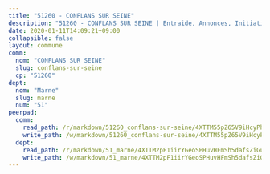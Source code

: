 ```yaml
---
title: "51260 - CONFLANS SUR SEINE"
description: "51260 - CONFLANS SUR SEINE | Entraide, Annonces, Initiatives"
date: 2020-01-11T14:09:21+09:00
collapsible: false
layout: commune
comm:
  nom: "CONFLANS SUR SEINE"
  slug: conflans-sur-seine
  cp: "51260"
dept:
  nom: "Marne"
  slug: marne
  num: "51"
peerpad:
  comm:
    read_path: /r/markdown/51260_conflans-sur-seine/4XTTM55pZ65V9iHcyPh8cCzsqUspS1QWfwm3zFAPqC9pPbTe5
    write_path: /w/markdown/51260_conflans-sur-seine/4XTTM55pZ65V9iHcyPh8cCzsqUspS1QWfwm3zFAPqC9pPbTe5-K3TgUte6g336EFsDXCY4MFNuSxUdvvbDcuCga1iLFDEbsT5jnuGef2dMZhHkf1gLqGvshY95LVn987Qrx7iKnhWhJmQUhAaqHx8YXToMQdusqUj5jWqgVQUWk4Qi9hmnDbLTg4r1
  dept:
    read_path: /r/markdown/51_marne/4XTTM2pF1iirYGeoSPHuvHFmSh5dafsZiGuDVqApNYr9W2doe
    write_path: /w/markdown/51_marne/4XTTM2pF1iirYGeoSPHuvHFmSh5dafsZiGuDVqApNYr9W2doe-K3TgV7EpXmd75L5pz6aUTALihWsFeiubyposyfPgz6DbQby3ZQF3gNXaGqeRVGevfRz46yND7Y8QkCv5VozWFj5shZbEokjWNQrdmmsAHCxzuLQj5kuinh4kCdsefHKLdp7xhUwa
---
```


